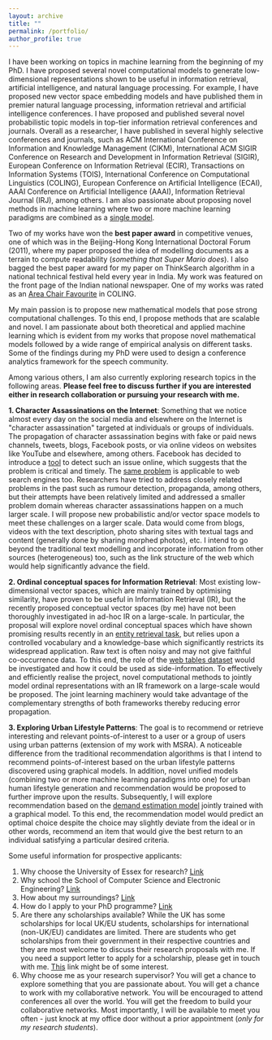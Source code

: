 ```yaml
---
layout: archive
title: ""
permalink: /portfolio/
author_profile: true
---
```


I have been working on topics in machine learning from the beginning of my PhD. I have proposed several novel computational models to generate low-dimensional representations shown to be useful in information retrieval, artificial intelligence, and natural language processing. For example, I have proposed new vector space embedding models and have published them in premier natural language processing, information retrieval and artificial intelligence conferences. I have proposed and published several novel probabilistic topic models in top-tier information retrieval conferences and journals. Overall as a researcher, I have published in several highly selective conferences and journals, such as ACM International Conference on Information and Knowledge Management (CIKM), International ACM SIGIR Conference on Research and Development in Information Retrieval (SIGIR), European Conference on Information Retrieval (ECIR), Transactions on Information Systems (TOIS), International Conference on Computational Linguistics (COLING), European Conference on Artificial Intelligence (ECAI), AAAI Conference on Artificial Intelligence (AAAI), Information Retrieval Journal (IRJ), among others. I am also passionate about proposing novel methods in machine learning where two or more machine learning paradigms are combined as a [single model](/files/irj-shoaib.pdf).


Two of my works have won the **best paper award** in competitive venues, one of which was in the Beijing-Hong Kong International Doctoral Forum (2011), where my paper proposed the idea of modelling documents as a terrain to compute readability (*something that Super Mario does*). I also bagged the best paper award for my paper on ThinkSearch algorithm in a national technical festival held every year in India. My work was featured on the front page of the Indian national newspaper. One of my works was rated as an [Area Chair Favourite](/files/coling_area.pdf) in COLING.


My main passion is to propose new mathematical models that pose strong computational challenges. To this end, I propose methods that are scalable and novel. I am passionate about both theoretical and applied machine learning which is evident from my works that propose novel mathematical models followed by a wide range of empirical analysis on different tasks. Some of the findings during my PhD were used to design a conference analytics framework for the speech community.


Among various others, I am also currently exploring research topics in the following areas. **Please feel free to discuss further if you are interested either in research collaboration or pursuing your research with me.**


**1. Character Assassinations on the Internet**: Something that we notice almost every day on the social media and elsewhere on the Internet is "character assassination" targeted at individuals or groups of individuals. The propagation of character assassination begins with fake or paid news channels, tweets, blogs, Facebook posts, or via online videos on websites like YouTube and elsewhere, among others. Facebook has decided to introduce a [tool](http://www.telegraph.co.uk/technology/2017/03/20/facebook-just-made-harder-share-fake-news/) to detect such an issue online, which suggests that the problem is critical and timely. The [same problem](https://www.thesun.co.uk/tech/9062348/google-left-wing-bias-right-leaning-news/) is applicable to web search engines too. Researchers have tried to address closely related problems in the past such as rumour detection, propaganda, among others, but their attempts have been relatively limited and addressed a smaller problem domain whereas character assassinations happen on a much larger scale. I will propose new probabilistic and/or vector space models to meet these challenges on a larger scale. Data would come from blogs, videos with the text description, photo sharing sites with textual tags and content (generally done by sharing morphed photos), etc. I intend to go beyond the traditional text modelling and incorporate information from other sources (heterogeneous) too, such as the link structure of the web which would help significantly advance the field.


**2. Ordinal conceptual spaces for Information Retrieval**: Most existing low-dimensional vector spaces, which are mainly trained by optimising similarity, have proven to be useful in Information Retrieval (IR), but the recently proposed conceptual vector spaces (by me) have not been thoroughly investigated in ad-hoc IR on a large-scale. In particular, the proposal will explore novel ordinal conceptual spaces which have shown promising results recently in an [entity retrieval task](https://orca-mwe.cf.ac.uk/100910/1/MEmbER___SIGIR_2017-10.pdf), but relies upon a controlled vocabulary and a knowledge-base which significantly restricts its widespread application. Raw text is often noisy and may not give faithful co-occurrence data. To this end, the role of the [web tables dataset](http://webdatacommons.org/webtables/) would be investigated and how it could be used as side-information. To effectively and efficiently realise the project, novel computational methods to jointly model ordinal representations with an IR framework on a large-scale would be proposed. The joint learning machinery would take advantage of the complementary strengths of both frameworks thereby reducing error propagation.


**3. Exploring Urban Lifestyle Patterns**: The goal is to recommend or retrieve interesting and relevant points-of-interest to a user or a group of users using urban patterns (extension of my work with MSRA). A noticeable difference from the traditional recommendation algorithms is that I intend to recommend points-of-interest based on the urban lifestyle patterns discovered using graphical models. In addition, novel unified models (combining two or more machine learning paradigms into one) for urban human lifestyle generation and recommendation would be proposed to further improve upon the results. Subsequently, I will explore recommendation based on the [demand estimation model](http://wwwconference.org/proceedings/www2011/proceedings/p327.pdf) jointly trained with a graphical model. To this end, the recommendation model would predict an optimal choice despite the choice may slightly deviate from the ideal or in other words, recommend an item that would give the best return to an individual satisfying a particular desired criteria.


Some useful information for prospective applicants:

1. Why choose the University of Essex for research? [Link](https://www.essex.ac.uk/research)
2. Why school the School of Computer Science and Electronic Engineering? [Link](https://www.essex.ac.uk/departments/computer-science-and-electronic-engineering/research)
3. How about my surroundings? [Link](https://www.essex.ac.uk/life/colchester-campus)
4. How do I apply to your PhD programme? [Link](https://www.essex.ac.uk/postgraduate-research-degrees/applying-to-essex)
5. Are there any scholarships available? While the UK has some scholarships for local UK/EU students, scholarships for international (non-UK/EU) candidates are limited. There are students who get scholarships from their government in their respective countries and they are most welcome to discuss their research proposals with me. If you need a support letter to apply for a scholarship, please get in touch with me. [This](https://www1.essex.ac.uk/fees-and-funding/research/scholarships/default.aspx) link might be of some interest.
6. Why choose me as your research supervisor? You will get a chance to explore something that you are passionate about. You will get a chance to work with my collaborative network. You will be encouraged to attend conferences all over the world. You will get the freedom to build your collaborative networks. Most importantly, I will be available to meet you often - just knock at my office door without a prior appointment (*only for my research students*).
